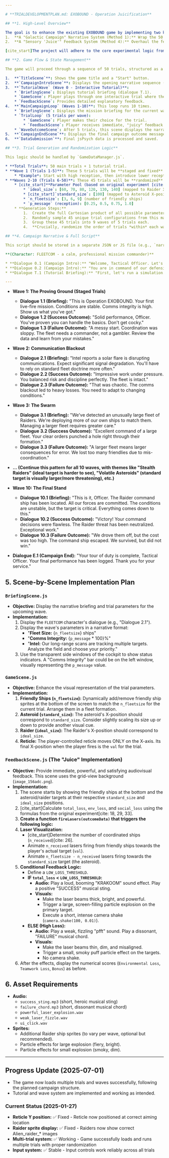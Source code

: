 ```yaml
---

# **TRIALDEVELOPMENTPLAN.md: EXOBOUND - Operation Juicification**

## **1. High-Level Overview**

The goal is to enhance the existing EXOBOUND game by implementing two key systems:
1.  **A "Galactic Campaign" Narrative System (Method 1):** Wrap the 50 trials in a compelling story, presenting the player as a Tactical Officer on a critical mission. This involves creating a full script with mission briefings and performance-based outcomes.
2.  **A "Sensory 'Juice'" Feedback System (Method 4):** Overhaul the feedback phase to provide rich, impactful, and satisfying audiovisual feedback based on the player's performance in each trial, without altering the underlying scoring mathematics.

[cite_start]The project will adhere to the core experimental logic from the original study [cite: 65][cite_start], ensuring all variables (`ideal_size`, `standard_size`, `n_fleetsize`, `p_message`) are used correctly and data collection remains valid[cite: 85, 129].

## **2. Game Flow & State Management**

The game will proceed through a sequence of 50 trials, structured as a 10-wave campaign.

1.  **`TitleScene`**: Shows the game title and a "Start" button.
2.  **`CampaignIntroScene`**: Displays the opening narrative sequence (dialogue 0.1, 0.2).
3.  **`TutorialWave` (Wave 0 - Interactive Tutorial)**:
    * `BriefingScene`: Displays tutorial briefing (dialogue T.1).
    * `GameScene`: Player plays through one interactive trial where they are guided to understand the choices.
    * `FeedbackScene`: Provides detailed explanatory feedback.
4.  **`MainCampaignLoop` (Waves 1-10)**: This loop runs 10 times.
    * `BriefingScene`: Displays the mission briefing for the current wave (e.g., dialogue 1.1). Communicates trial parameters (`Fleet Size`, `Comms Integrity`, etc.) narratively.
    * `TrialLoop` (5 trials per wave):
        * `GameScene`: Player makes their choice for the trial.
        * `FeedbackScene`: Player receives immediate, "juicy" feedback on their performance for that single trial.
    * `WaveOutcomeScene`: After 5 trials, this scene displays the narrative outcome (success/failure dialogue, e.g., 1.2 or 1.3) based on the cumulative `bonus` score from that wave.
5.  **`CampaignEndScene`**: Displays the final campaign outcome message (dialogue E.1).
6.  **`DataSubmission`**: Final jsPsych data is processed and saved.

## **3. Trial Generation and Randomization Logic**

This logic should be handled by `GameDataManager.js`.

* **Total Trials**: 50 main trials + 1 tutorial trial.
* **Wave 1 (Trials 1-5)**: These 5 trials will be **staged and fixed**. The parameters should be hand-picked to create a clear learning curve.
    * *Example*: Start with high reception, then introduce lower reception to teach the trade-off.
* **Waves 2-10 (Trials 6-50)**: These 45 trials will be **randomized**.
    * [cite_start]**Parameter Pool (based on original experiment [cite: 156, 160, 162]):**
        * `ideal_size`: [60, 70, 80, 120, 130, 140] (mapped to Raider X-position)
        * [cite_start]`standard_size`: [100] (mapped to Asteroid X-position [cite: 158])
        * `n_fleetsize`: [3, 6, 9] (number of friendly ships)
        * `p_message` (reception): [0.25, 0.5, 0.75, 1.0]
    * **Generation Steps:**
        1.  Create the full Cartesian product of all possible parameter combinations from the pool above. This will generate more than 45 unique trials.
        2.  Randomly sample 45 unique trial configurations from this master list.
        3.  Group these 45 trials into 9 waves of 5 trials each.
        4.  **Crucially, randomize the order of trials *within* each wave, AND randomize the order in which these 9 waves are presented to the player.** This ensures no two playthroughs are identical.

## **4. Campaign Narrative & Full Script**

This script should be stored in a separate JSON or JS file (e.g., `narrative.js`) for easy management.

**(Character: FLEETCOM - a calm, professional mission commander)**

* **Dialogue 0.1 (Campaign Intro):** "Welcome, Tactical Officer. Let's begin your mission briefing."
* **Dialogue 0.2 (Campaign Intro):** "You are in command of our defensive fleet. Your decisions will determine our survival."
* **Dialogue T.1 (Tutorial Briefing):** "First, let's run a simulation. We'll walk you through targeting protocols. Pay attention, your performance matters."

---
```


* **Wave 1: The Proving Ground (Staged Trials)**
    * **Dialogue 1.1 (Briefing):** "This is Operation EXOBOUND. Your first live-fire mission. Conditions are stable. Comms integrity is high. Show us what you've got."
    * **Dialogue 1.2 (Success Outcome):** "Solid performance, Officer. You've proven you can handle the basics. Don't get cocky."
    * **Dialogue 1.3 (Failure Outcome):** "A messy start. Coordination was sloppy. The fleet needs a commander, not a gambler. Review the data and learn from your mistakes."

* **Wave 2: Communication Blackout**
    * **Dialogue 2.1 (Briefing):** "Intel reports a solar flare is disrupting communications. Expect significant signal degradation. You'll have to rely on standard fleet doctrine more often."
    * **Dialogue 2.2 (Success Outcome):** "Impressive work under pressure. You balanced risk and discipline perfectly. The fleet is intact."
    * **Dialogue 2.3 (Failure Outcome):** "That was chaotic. The comms blackout led to heavy losses. You need to adapt to changing conditions."

* **Wave 3: The Swarm**
    * **Dialogue 3.1 (Briefing):** "We've detected an unusually large fleet of Raiders. We're deploying more of our own ships to match them. Managing a larger fleet requires greater care."
    * **Dialogue 3.2 (Success Outcome):** "Excellent command of a large fleet. Your clear orders punched a hole right through their formation."
    * **Dialogue 3.3 (Failure Outcome):** "A larger fleet means larger consequences for error. We lost too many friendlies due to mis-coordination."

* **... (Continue this pattern for all 10 waves, with themes like "Stealth Raiders" (ideal target is harder to see), "Volatile Asteroids" (standard target is visually larger/more threatening), etc.)**

* **Wave 10: The Final Stand**
    * **Dialogue 10.1 (Briefing):** "This is it, Officer. The Raider command ship has been located. All our forces are committed. The conditions are unstable, but the target is critical. Everything comes down to this."
    * **Dialogue 10.2 (Success Outcome):** "Victory! Your command decisions were flawless. The Raider threat has been neutralized. Exceptional work."
    * **Dialogue 10.3 (Failure Outcome):** "We drove them off, but the cost was too high. The command ship escaped. We survived, but did not win."

* **Dialogue E.1 (Campaign End):** "Your tour of duty is complete, Tactical Officer. Your final performance has been logged. Thank you for your service."

## **5. Scene-by-Scene Implementation Plan**

### **`BriefingScene.js`**

* **Objective:** Display the narrative briefing and trial parameters for the upcoming wave.
* **Implementation:**
    1.  Display the `FLEETCOM` character's dialogue (e.g., "Dialogue 2.1").
    2.  Display the wave's parameters in a narrative format:
        * "**Fleet Size:** {`n_fleetsize`} ships"
        * "**Comms Integrity:** {`p_message` * 100}%"
        * "**Intel:** Our long-range scans are tracking multiple targets. Analyze the field and choose your priority."
    3.  Use the transparent side windows of the cockpit to show status indicators. A "Comms Integrity" bar could be on the left window, visually representing the `p_message` value.

### **`GameScene.js`**

* **Objective:** Enhance the visual representation of the trial parameters.
* **Implementation:**
    1.  **Friendly Ships (`n_fleetsize`):** Dynamically add/remove friendly ship sprites at the bottom of the screen to match the `n_fleetsize` for the current trial. Arrange them in a fleet formation.
    2.  **Asteroid (`standard_size`):** The asteroid's X-position should correspond to `standard_size`. Consider slightly scaling its size up or down to provide another visual cue.
    3.  **Raider (`ideal_size`):** The Raider's X-position should correspond to `ideal_size`.
    4.  **Reticle:** The player-controlled reticle moves ONLY on the X-axis. Its final X-position when the player fires is the `val` for the trial.

### **`FeedbackScene.js` (The "Juice" Implementation)**

* **Objective:** Provide immediate, powerful, and satisfying audiovisual feedback. This scene uses the grid-view background (`image_156adc.png`).
* **Implementation:**
    1.  The scene starts by showing the friendly ships at the bottom and the asteroid/raider targets at their respective `standard_size` and `ideal_size` positions.
    2.  [cite_start]Calculate `total_loss`, `env_loss`, and `social_loss` using the formulas from the original experiment[cite: 18, 29, 33].
    3.  **Create a function `fireLasers(outcomeData)` that triggers the following logic:**
    4.  **Laser Visualization:**
        * [cite_start]Determine the number of coordinated ships (`n_received`)[cite: 26].
        * Animate `n_received` lasers firing from friendly ships towards the player's actual target (`val`).
        * Animate `n_fleetsize - n_received` lasers firing towards the `standard_size` target (the asteroid).
    5.  **Conditional Feedback Logic:**
        * Define a `LOW_LOSS_THRESHOLD`.
        * **IF `total_loss` < `LOW_LOSS_THRESHOLD`:**
            * **Audio:** Play a loud, booming "KRAKOOM" sound effect. Play a positive "SUCCESS" musical sting.
            * **Visuals:**
                * Make the laser beams thick, bright, and powerful.
                * Trigger a large, screen-filling particle explosion on the primary target.
                * Execute a short, intense camera shake (`camera.shake(100, 0.01)`).
        * **ELSE (High Loss):**
            * **Audio:** Play a weak, fizzling "pfft" sound. Play a dissonant, "FAILURE" musical chord.
            * **Visuals:**
                * Make the laser beams thin, dim, and misaligned.
                * Trigger a small, smoky puff particle effect on the targets.
                * No camera shake.
    6.  After the effects, display the numerical scores (`Environmental Loss`, `Teamwork Loss`, `Bonus`) as before.

## **6. Asset Requirements**

* **Audio:**
    * `success_sting.mp3` (short, heroic musical sting)
    * `failure_chord.mp3` (short, dissonant musical chord)
    * `powerful_laser_explosion.wav`
    * `weak_laser_fizzle.wav`
    * `ui_click.wav`
* **Sprites:**
    * Additional Raider ship sprites (to vary per wave, optional but recommended).
    * Particle effects for large explosion (fiery, bright).
    * Particle effects for small explosion (smoky, dim).

---

## Progress Update (2025-07-01)

- The game now loads multiple trials and waves successfully, following the planned campaign structure.
- Tutorial and wave system are implemented and working as intended.

### Current Status (2025-01-27)
- **Reticle Y position:** ✅ Fixed - Reticle now positioned at correct aiming location
- **Raider sprite display:** ✅ Fixed - Raiders now show correct Alien_raider_* images
- **Multi-trial system:** ✅ Working - Game successfully loads and runs multiple trials with proper randomization
- **Input system:** ✅ Stable - Input controls work reliably across all trials